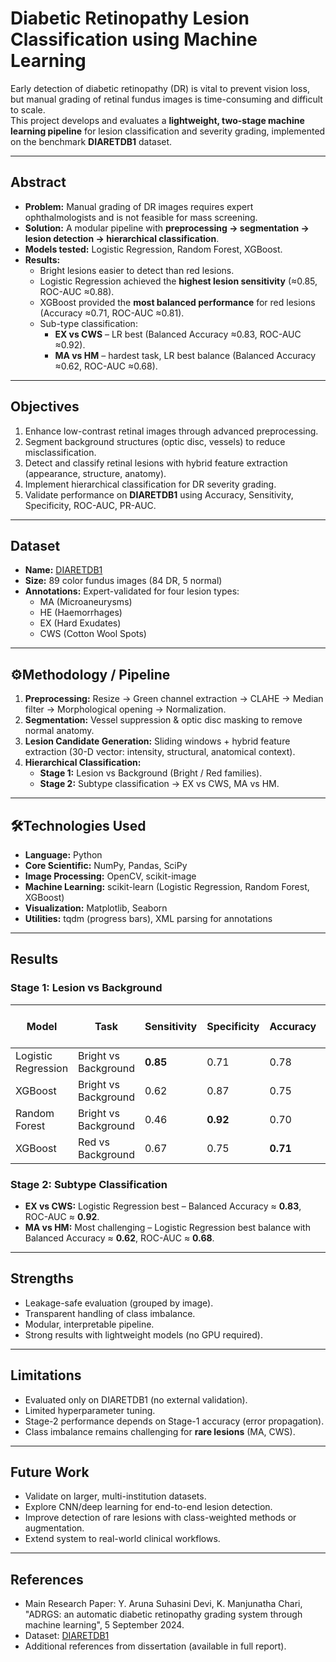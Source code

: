 # Diabetic Retinopathy Lesion Classification using Machine Learning

Early detection of diabetic retinopathy (DR) is vital to prevent vision loss, but manual grading of retinal fundus images is time-consuming and difficult to scale.  
This project develops and evaluates a **lightweight, two-stage machine learning pipeline** for lesion classification and severity grading, implemented on the benchmark **DIARETDB1** dataset.

---

## Abstract

- **Problem:** Manual grading of DR images requires expert ophthalmologists and is not feasible for mass screening.  
- **Solution:** A modular pipeline with **preprocessing → segmentation → lesion detection → hierarchical classification**.  
- **Models tested:** Logistic Regression, Random Forest, XGBoost.  
- **Results:**  
  - Bright lesions easier to detect than red lesions.  
  - Logistic Regression achieved the **highest lesion sensitivity** (≈0.85, ROC-AUC ≈0.88).  
  - XGBoost provided the **most balanced performance** for red lesions (Accuracy ≈0.71, ROC-AUC ≈0.81).  
  - Sub-type classification:  
    - **EX vs CWS** – LR best (Balanced Accuracy ≈0.83, ROC-AUC ≈0.92).  
    - **MA vs HM** – hardest task, LR best balance (Balanced Accuracy ≈0.62, ROC-AUC ≈0.68).  

---

## Objectives

1. Enhance low-contrast retinal images through advanced preprocessing.  
2. Segment background structures (optic disc, vessels) to reduce misclassification.  
3. Detect and classify retinal lesions with hybrid feature extraction (appearance, structure, anatomy).  
4. Implement hierarchical classification for DR severity grading.  
5. Validate performance on **DIARETDB1** using Accuracy, Sensitivity, Specificity, ROC-AUC, PR-AUC.  

---

## Dataset

- **Name:** [DIARETDB1](https://www.kaggle.com/datasets/nguyenhung1903/diaretdb1-v21)
- **Size:** 89 color fundus images (84 DR, 5 normal)  
- **Annotations:** Expert-validated for four lesion types:  
  - MA (Microaneurysms)  
  - HE (Haemorrhages)  
  - EX (Hard Exudates)  
  - CWS (Cotton Wool Spots)  

---

## ⚙Methodology / Pipeline

1. **Preprocessing:** Resize → Green channel extraction → CLAHE → Median filter → Morphological opening → Normalization.  
2. **Segmentation:** Vessel suppression & optic disc masking to remove normal anatomy.  
3. **Lesion Candidate Generation:** Sliding windows + hybrid feature extraction (30-D vector: intensity, structural, anatomical context).  
4. **Hierarchical Classification:**  
   - **Stage 1:** Lesion vs Background (Bright / Red families).  
   - **Stage 2:** Subtype classification → EX vs CWS, MA vs HM.  

---

## 🛠Technologies Used

- **Language:** Python  
- **Core Scientific:** NumPy, Pandas, SciPy  
- **Image Processing:** OpenCV, scikit-image  
- **Machine Learning:** scikit-learn (Logistic Regression, Random Forest, XGBoost)  
- **Visualization:** Matplotlib, Seaborn  
- **Utilities:** tqdm (progress bars), XML parsing for annotations  

---

## Results

### Stage 1: Lesion vs Background
| Model              | Task               | Sensitivity | Specificity | Accuracy | ROC-AUC |
|--------------------|-------------------|-------------|-------------|----------|---------|
| Logistic Regression | Bright vs Background | **0.85** | 0.71 | 0.78 | **0.88** |
| XGBoost            | Bright vs Background | 0.62 | 0.87 | 0.75 | 0.86 |
| Random Forest      | Bright vs Background | 0.46 | **0.92** | 0.70 | 0.84 |
| XGBoost            | Red vs Background   | 0.67 | 0.75 | **0.71** | **0.81** |

### Stage 2: Subtype Classification
- **EX vs CWS:** Logistic Regression best – Balanced Accuracy ≈ **0.83**, ROC-AUC ≈ **0.92**.  
- **MA vs HM:** Most challenging – Logistic Regression best balance with Balanced Accuracy ≈ **0.62**, ROC-AUC ≈ **0.68**.  

---

## Strengths

- Leakage-safe evaluation (grouped by image).  
- Transparent handling of class imbalance.  
- Modular, interpretable pipeline.  
- Strong results with lightweight models (no GPU required).  

---

## Limitations

- Evaluated only on DIARETDB1 (no external validation).  
- Limited hyperparameter tuning.  
- Stage-2 performance depends on Stage-1 accuracy (error propagation).  
- Class imbalance remains challenging for **rare lesions** (MA, CWS).  

---

## Future Work

- Validate on larger, multi-institution datasets.  
- Explore CNN/deep learning for end-to-end lesion detection.  
- Improve detection of rare lesions with class-weighted methods or augmentation.  
- Extend system to real-world clinical workflows.  

---

## References

- Main Research Paper: Y. Aruna Suhasini Devi, K. Manjunatha Chari, "ADRGS: an automatic diabetic retinopathy grading system
through machine learning", 5 September 2024.
- Dataset: [DIARETDB1](https://www.kaggle.com/datasets/nguyenhung1903/diaretdb1-v21)
- Additional references from dissertation (available in full report).  

